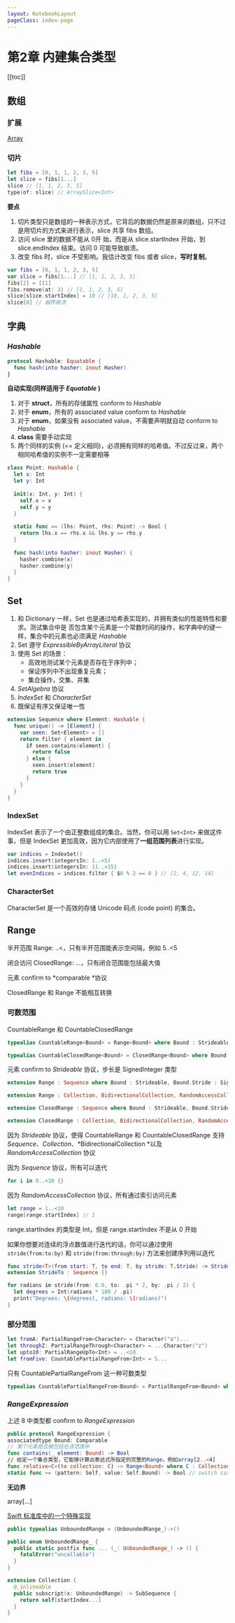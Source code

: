 ```yaml
---
layout: NotebookLayout
pageClass: index-page
---
```

# 第2章 内建集合类型
[[toc]]
## 数组

### 扩展

[Array](https://github.com/cp3hnu/Advanced-Swift/blob/master/Utils/Array.swift)

### 切片

```swift
let fibs = [0, 1, 1, 2, 3, 5]
let slice = fibs[1...]
slice // [1, 1, 2, 3, 5]
type(of: slice) // ArraySlice<Int>
```

**要点**

1.  切片类型只是数组的一种表示方式，它背后的数据仍然是原来的数组，只不过是用切片的方式来进行表示，slice 共享 fibs 数组。
2.  访问 slice 里的数据不能从 0开 始，而是从 slice.startIndex 开始，到 slice.endIndex 结束。访问 0 可能导致崩溃。
3.  改变 fibs 时，slice 不受影响。我估计改变 fibs 或者 slice，**写时复制**。

```swift
var fibs = [0, 1, 1, 2, 3, 5]
var slice = fibs[1...] // [1, 1, 2, 3, 5]
fibs[2] = [11]
fibs.remove(at: 3) // [1, 1, 2, 3, 5] 
slice[slice.startIndex] = 10 // [10, 1, 2, 3, 5] 
slice[0] // 越界崩溃
```

## 字典

### *Hashable*

```swift
protocol Hashable: Equatable {
  func hash(into hasher: inout Hasher)
}
```

**自动实现(同样适用于 *Equatable* )**

1.  对于 **struct**，所有的存储属性 conform to *Hashable*
2.  对于 **enum**，所有的 associated value conform to *Hashable*
3.  对于 **enum**，如果没有 associated value，不需要声明就自动 conform to *Hashable*
4.  **class** 需要手动实现
5.  两个同样的实例 (== 定义相同)，必须拥有同样的哈希值。不过反过来，两个相同哈希值的实例不一定需要相等

```swift
class Point: Hashable {
  let x: Int
  let y: Int
    
  init(x: Int, y: Int) {
    self.x = x
    self.y = y
  }
    
  static func == (lhs: Point, rhs: Point) -> Bool {
    return lhs.x == rhs.x && lhs.y == rhs.y
  }
    
  func hash(into hasher: inout Hasher) {
    hasher.combine(x)
    hasher.combine(y)
  }
}
```

## Set

1.  和 Dictionary 一样，Set 也是通过哈希表实现的，并拥有类似的性能特性和要求。测试集合中是 否包含某个元素是一个常数时间的操作，和字典中的键一样，集合中的元素也必须满足 *Hashable*
2.  Set 遵守 *ExpressibleByArrayLiteral* 协议
3.  使用 Set 的场景：
    -   高效地测试某个元素是否存在于序列中；
    -   保证序列中不出现重复元素；
    -   集合操作，交集、并集
4.  *SetAlgebra* 协议
5.  *IndexSet* 和 *CharacterSet*
6.  既保证有序又保证唯一性

```swift
extension Sequence where Element: Hashable {
  func unique() -> [Element] {
    var seen: Set<Element> = []
    return filter { element in
      if seen.contains(element) {
        return false
      } else {
        seen.insert(element)
        return true
      }
    }
  }
}
```

### IndexSet

IndexSet 表示了一个由正整数组成的集合。当然，你可以用 `Set<Int>` 来做这件事，但是 IndexSet 更加高效，因为它内部使用了**一组范围列表**进行实现。

```swift
var indices = IndexSet()
indices.insert(integersIn: 1..<5)
indices.insert(integersIn: 11..<15)
let evenIndices = indices.filter { $0 % 2 == 0 } // [2, 4, 12, 14]
```

### CharacterSet

CharacterSet 是一个高效的存储 Unicode 码点 (code point) 的集合。

## Range

半开范围 Range: ..<，只有半开范围能表示空间隔，例如 5..<5

闭合访问 ClosedRange: …，只有闭合范围能包括最大值

元素 confirm to *comparable *协议

ClosedRange 和 Range 不能相互转换

### 可数范围

CountableRange 和 CountableClosedRange

```swift
typealias CountableRange<Bound> = Range<Bound> where Bound : Strideable, Bound.Stride : SignedInteger

typealias CountableClosedRange<Bound> = ClosedRange<Bound> where Bound : Strideable, Bound.Stride : SignedInteger
```

元素 confirm to *Strideable* 协议，步长是 SignedInteger 类型

```swift
extension Range : Sequence where Bound : Strideable, Bound.Stride : SignedInteger {}

extension Range : Collection, BidirectionalCollection, RandomAccessCollection where Bound : Strideable, Bound.Stride : SignedInteger {}

extension ClosedRange : Sequence where Bound : Strideable, Bound.Stride : SignedInteger {}

extension ClosedRange : Collection, BidirectionalCollection, RandomAccessCollection where Bound : Strideable, Bound.Stride : SignedInteger {}
```

因为 *Strideable* 协议，使得 CountableRange 和 CountableClosedRange 支持 *Sequence*、*Collection*、*BidirectionalCollection *以及 *RandomAccessCollection* 协议

因为 *Sequence* 协议，所有可以迭代

```swift
for i in 0..<10 {}
```

因为 *RandomAccessCollection* 协议，所有通过索引访问元素

```swift
let range = 1..<10
range[range.startIndex] // 1
```

range.startIndex 的类型是 Int，但是 range.startIndex 不是从 0 开始

如果你想要对连续的浮点数值进行迭代的话，你可以通过使用 `stride(from:to:by)` 和 `stride(from:through:by)` 方法来创建序列用以迭代

```swift
func stride<T>(from start: T, to end: T, by stride: T.Stride) -> StrideTo<T> where T : Strideable
extension StrideTo : Sequence {}

for radians in stride(from: 0.0, to: .pi * 2, by: .pi / 2) {
  let degrees = Int(radians * 180 / .pi)
  print("Degrees: \(degrees), radians: \(radians)")
}
```

### 部分范围

```swift
let fromA: PartialRangeFrom<Character> = Character("a")...
let throughZ: PartialRangeThrough<Character> = ...Character("z") 
let upto10: PartialRangeUpTo<Int> = ..<10
let fromFive: CountablePartialRangeFrom<Int> = 5...
```

只有 CountablePartialRangeFrom 这一种可数类型

```swift
typealias CountablePartialRangeFrom<Bound> = PartialRangeFrom<Bound> where Bound : Strideable, Bound.Stride : SignedInteger
```

### *RangeExpression*

上述 8 中类型都 confirm to *RangeExpression*

```swift
public protocol RangeExpression {
associatedtype Bound: Comparable
// 某个元素是否被包括在该范围中
func contains(_ element: Bound) -> Bool 
// 给定一个集合类型，它能够计算出表达式所指定的完整的Range，例如array[2..<4]
func relative<C>(to collection: C) -> Range<Bound> where C : Collection, Self.Bound == C.Index 
static func ~= (pattern: Self, value: Self.Bound) -> Bool // switch case中模式匹配
```

**无边界**

array[…]

[Swift 标准库中的一个特殊实现](https://tonisuter.com/blog/2017/08/unbounded-ranges-swift-4/)

```swift
public typealias UnboundedRange = (UnboundedRange_)->()

public enum UnboundedRange_ {
  public static postfix func ... (_: UnboundedRange_) -> () {
    fatalError("uncallable")
  }
}

extension Collection {
  @_inlineable
  public subscript(x: UnboundedRange) -> SubSequence {
    return self[startIndex...]
  }
}
```
